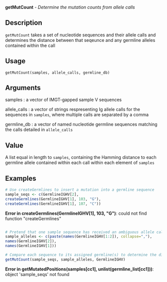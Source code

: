 **getMutCount** - *Determine the mutation counts from allele calls*

Description
--------------------

`getMutCount` takes a set of nucleotide sequences and their allele calls
and determines the distance between that seqeunce and any germline alleles
contained within the call


Usage
--------------------
```
getMutCount(samples, allele_calls, germline_db)
```

Arguments
-------------------

samples
:   a vector of IMGT-gapped sample V sequences

allele_calls
:   a vector of strings respresenting Ig allele calls for
the sequences in `samples`, where multiple
calls are separated by a comma

germline_db
:   a vector of named nucleotide germline sequences
matching the calls detailed in `allele_calls`




Value
-------------------

A list equal in length to `samples`, containing the Hamming
distance to each germline allele contained within each call within
each element of `samples`



Examples
-------------------

```R
# Use createGermlines to insert a mutation into a germline sequence
sample_seqs <- c(GermlineIGHV[2],
createGermlines(GermlineIGHV[1], 103, "G"),
createGermlines(GermlineIGHV[1], 107, "C"))

```

**Error in createGermlines(GermlineIGHV[1], 103, "G")**: could not find function "createGermlines"
```R

# Pretend that one sample sequence has received an ambiguous allele call
sample_alleles <- c(paste(names(GermlineIGHV[1:2]), collapse=","),
names(GermlineIGHV[2]),
names(GermlineIGHV[1]))

# Compare each sequence to its assigned germline(s) to determine the distance
getMutCount(sample_seqs, sample_alleles, GermlineIGHV)
```

**Error in getMutatedPositions(samples[cc1], unlist(germline_list[cc1]))**: object 'sample_seqs' not found


